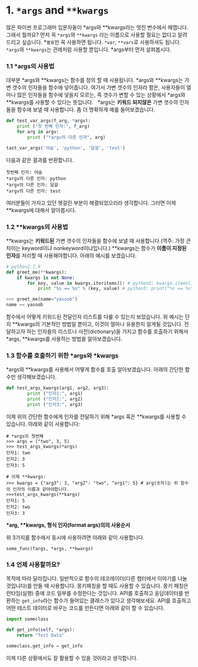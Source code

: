 # 1. `*args` and `**kwargs`

많은 파이썬 프로그래머 입문자들이 \*args와 \*\*kwargs라는 멋진 변수에서 헤맵니다. 그래서 뭘까요? 먼저 꼭 `*args`와 `**kwargs` 라는 이름으로 사용할 필요는 없다고 알려드리고 싶습니다.  \*`별표`만 꼭 사용하면 됩니다. `*var`,  `**vars`로 사용하셔도 됩니다. `*args`와 `**kwargs`는 관례처럼 사용할 뿐입니다. \*args부터 먼저 살펴봅시다.

### 1.1 \*args의 사용법

대부분 \*args와 \*\*kwargs는 함수를 정의 할 때 사용됩니다. \*args와 \*\*kwargs는 가변 갯수의 인자들을 함수에 넣어줍니다. 여기서 가변 갯수의 인자라 함은, 사용자들이 얼마나 많은 인자들을 함수에 넣을지 모르는, 즉 갯수가 변할 수 있는 상황에서 \*args와 \*\*kwargs를 사용할 수 있다는 뜻입니다.  
\*args는 **키워드 되지않은** 가변 갯수의 인자들을 함수에 보낼 때 사용합니다. 좀 더 명확하게 예를 들어보겠습니다.

```py
def test_var_args(f_arg, *argv):
    print ("첫 번째 인자:", f_arg)
    for arg in argv:
        print ("*argv의 다른 인자", arg)

tast_var_args('야숩', 'python', '달걀', 'test')
```

다음과 같은 결과를 반환합니다.

```
첫번째 인자: 야숩
*argv의 다른 인자: python
*argv의 다른 인자: 달걀
*argv의 다른 인자: test
```

여러분들이 가지고 있던 헷갈린 부분이 해결되었으리라 생각합니다. 그러면 이제 \*\*kwargs에 대해서 알아봅시다.

### 1.2 \*\*kwargs의 사용법

\*\*kwargs는 **키워드된** 가변 갯수의 인자들을 함수에 보낼 때 사용합니다.\(역주:  가장 큰 차이는 keyword이냐 nonkeyword이냐입니다.\) \*\*kwargs는 함수가 **이름이 지정된 인자**를 처리할 때 사용해야합니다. 아래의 예시를 보겠습니다.

```py
# python2.7.9
def greet_me(**kwargs):
    if kwargs is not None:
        for key, value in kwargs.iteritems(): # python3: kwargs.items()
            print "%s == %s" % (key, value) # python3: print("%s == %s" % (key, value))

>>> greet_me(name="yasoob")
name == yasoob
```

함수에서 어떻게 키워드된 전달인자 리스트를  다룰 수 있는지 보았습니다. 위 예시는 단지 \*\*kwargs의 기본적인 방법일 뿐이고, 이것이 얼마나 유용한지 알게될 것입니다. 전달하고자 하는 인자들의 리스트나 사전\(dictionary\)을 가지고 함수를 호출하기 위해서 \*args, \*\*kwargs를 사용하는 방법을 알아보겠습니다.

### 1.3 함수를 호출하기 위한 \*args와 \*kwargs

\*args와 \*\*kwargs를 사용해서 어떻게 함수를 호출 알아보겠습니다. 아래의 간단한 함수만 생각해보겠습니다.

```py
def test_args_kwargs(arg1, arg2, arg3):
        print ("인자1:", arg1)
        print ("인자2:", arg2)
        print ("인자3:", arg3)
```

이제 위의 간단한 함수에게 인자를 전달하기 위해 \*args 혹은 \*\*kwargs를 사용할 수 있습니다. 아래와 같이 사용합니다:

```
# *args의 첫번째
>>> args = ("two", 3, 5)
>>> test_args_kwargs(*args)
인자1: two
인자2: 3
인자3: 5

# 이제 **kwargs:
>>> kwargs = {"arg3": 3, "arg2": "two", "arg1": 5} # arg(숫자)는 위 함수의 인자의 이름과 같아야합니다.
>>>test_args_kwargs(**kargs)
인자1: 5
인자2: two
인자3: 3
```

**\*arg, \*\*kwargs, 형식 인자\(format args\)의의 사용순서**

위 3가지를 함수에서 동시에 사용하려면 아래와 같이 사용합니다.

```
some_func(fargs, *args, **kwargs)
```

### 1.4 언제 사용할까요?

목적에 따라 달라집니다. 일반적으로 함수의 데코레이터\(다른 챕터에서 이야기를 나눌 것입니다\)를 만들 때 사용합니다. 몽키패칭을 할 때도 사용할 수 있습니다. 몽키 패칭은 런타임\(실행\) 중에 코드 일부를 수정한다는 것입니다. API를 호출하고 응답데이터를 반환하는 `get_info`라는 함수가 들어있는 클래스가 있다고 생각해보세요. API를 호출하고 어떤 테스트 데이터로 바꾸는 코드를 만든다면 아래와 같이 할 수 있습니다.

```py
import someclass

def get_info(self, *args):
    return "Test Data"

someclass.get_info = get_info
```

이제 다른 상황에서도 잘 활용할 수 있을 것이라고 생각합니다.

